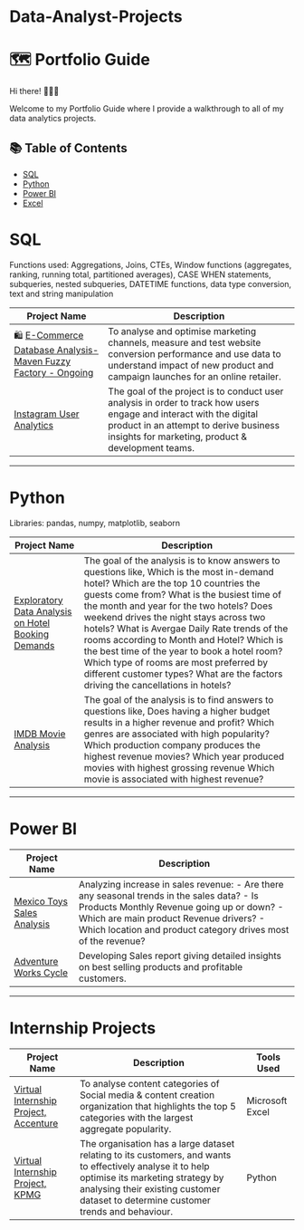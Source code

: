 # Data-Analyst-Projects

# 🗺 Portfolio Guide

Hi there! 🙋🏻‍♀️

Welcome to my Portfolio Guide where I provide a walkthrough to all of my data analytics projects.

## 📚 Table of Contents
- [SQL](#sql)
- [Python](#python)
- [Power BI](#powerbi)
- [Excel](#excel)

# SQL

Functions used: Aggregations, Joins, CTEs, Window functions (aggregates, ranking, running total, partitioned averages), CASE WHEN statements, subqueries, nested subqueries, DATETIME functions, data type conversion, text and string manipulation

| Project Name | Description |
|---|---|
| 🛍 [E-Commerce Database Analysis- Maven Fuzzy Factory - Ongoing](https://github.com/ImRuchiShah/ECommerce-Database-Analysis-using-MySQL.git) | To analyse and optimise marketing channels, measure and test website conversion performance and use data to understand impact of new product and campaign launches for an online retailer. |  
| [Instagram User Analytics](https://github.com/ImRuchiShah/Instagram-User-Analytics-using-SQL.git) | The goal of the project is to conduct user analysis in order to track how users engage and interact with the digital product in an attempt to derive business insights for marketing, product & development teams. |

***

# Python

Libraries: pandas, numpy, matplotlib, seaborn

| Project Name | Description |    
|---|---|
| [Exploratory Data Analysis on Hotel Booking Demands](https://github.com/ImRuchiShah/Exploratory-Data-Analysis-using-Python-on-Hotel-Bookings-Demand.git) | The goal of the analysis is to know answers to questions like, Which is the most in-demand hotel? Which are the top 10 countries the guests come from? What is the busiest time of the month and year for the two hotels? Does weekend drives the night stays across two hotels? What is Avergae Daily Rate trends of the rooms according to Month and Hotel? Which is the best time of the year to book a hotel room? Which type of rooms are most preferred by different customer types? What are the factors driving the cancellations in hotels? |
| [IMDB Movie Analysis](https://github.com/ImRuchiShah/TMDB-Movie-Analysis.git) |The goal of the analysis is to find answers to questions like, Does having a higher budget results in a higher revenue and profit? Which genres are associated with high popularity? Which production company produces the highest revenue movies? Which year produced movies with highest grossing revenue Which movie is associated with highest revenue? |

***

# Power BI

| Project Name | Description |
|---|---|
| [Mexico Toys Sales Analysis](https://github.com/ImRuchiShah/Data-Analysis-using-PowerBi-on-Mexico-Toys-Sales.git) |  Analyzing increase in sales revenue: - Are there any seasonal trends in the sales data? - Is Products Monthly Revenue going up or down? - Which are main product Revenue drivers? - Which location and product category drives most of the revenue? |
| [Adventure Works Cycle](https://github.com/ImRuchiShah/Data-Analysis-using-PowerBI-on-Adventure-Works-Cycle.git) |  Developing Sales report giving detailed insights on best selling products and profitable customers. |

***

# Internship Projects
| Project Name | Description | Tools Used |
|---|---|---|
| [Virtual Internship Project, Accenture](https://github.com/ImRuchiShah/Virtual-Internship-Project-Accenture-using-Excel.git) | To analyse content categories of Social media & content creation organization that highlights the top 5 categories with the largest aggregate popularity. | Microsoft Excel |
| [Virtual Internship Project, KPMG](https://github.com/ImRuchiShah/KPMG-Virtual-Internship-Data-Analysis.git) | The organisation has a large dataset relating to its customers, and wants to effectively analyse it to help optimise its marketing strategy by analysing their existing customer dataset to determine customer trends and behaviour. | Python |




